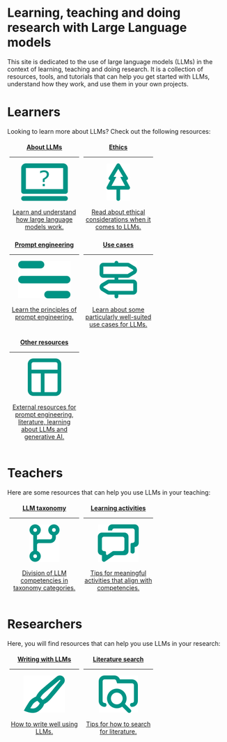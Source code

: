 # Learning, teaching and doing research with Large Language models

This site is dedicated to the use of large language models (LLMs) in the context of learning, teaching and doing research.
It is a collection of resources, tools, and tutorials that can help you get started with LLMs, understand how they work, and use them in your own projects.

# Learners

Looking to learn more about LLMs? Check out the following resources:

<div class="grid cards" style="display: flex; flex-wrap: wrap; text-align: center;">
<a href="/llms" class="card" style="min-width: 160px; flex: 0 1 calc(20.00% - 10px); margin: 5px;">
        <div> <strong> About LLMs </strong></div>
        <hr>
        <p>
        <img src="img/about_llms.png">
        </p>
        <p style="color: var(--md-default-fg-color)"> Learn and understand how large language models work. </p>
    </a>
<a href="/ethics" class="card" style="min-width: 160px; flex: 0 1 calc(20.00% - 10px); margin: 5px;">
    <div> <strong> Ethics </strong></div>
    <hr>
    <p>
    <img src="img/ethics.png">
    </p>
    <p style="color: var(--md-default-fg-color)"> Read about ethical considerations when it comes to LLMs. </p>
</a>
<a href="/prompt_engineering" class="card" style="min-width: 160px; flex: 0 1 calc(20.00% - 10px); margin: 5px;">
    <div> <strong> Prompt engineering </strong></div>
    <hr>
    <p>
    <img src="img/prompt_engineering.png">
    </p>
    <p style="color: var(--md-default-fg-color)"> Learn the principles of prompt engineering. </p>
</a>
<a href="/use_cases" class="card" style="min-width: 160px; flex: 0 1 calc(20.00% - 10px); margin: 5px;">
    <div> <strong> Use cases </strong></div>
    <hr>
    <p>
    <img src="img/use_cases.png">
    </p>
    <p style="color: var(--md-default-fg-color)"> Learn about some particularly well-suited use cases for LLMs. </p>
</a>
<a href="/resources" class="card" style="min-width: 160px; flex: 0 1 calc(20.00% - 10px); margin: 5px;">
    <div> <strong> Other resources </strong></div>
    <hr>
    <p>
    <img src="img/resources.png">
    </p>
    <p style="color: var(--md-default-fg-color)"> External resources for prompt engineering, literature, learning about LLMs and generative AI. </p>
</a>
</div>

# Teachers

Here are some resources that can help you use LLMs in your teaching:

<div class="grid cards" style="display: flex; flex-wrap: wrap; text-align: center;">
<a href="/competencies" class="card" style="min-width: 160px; flex: 0 1 calc(20.00% - 10px); margin: 5px;">
        <div> <strong> LLM taxonomy </strong></div>
        <hr>
        <p>
        <img src="img/competencies.png">
        </p>
        <p style="color: var(--md-default-fg-color)"> Division of LLM competencies in taxonomy categories. </p>
    </a>
<a href="/activities" class="card" style="min-width: 160px; flex: 0 1 calc(20.00% - 10px); margin: 5px;">
        <div> <strong> Learning activities </strong></div>
        <hr>
        <p>
        <img src="img/activities.png">
        </p>
        <p style="color: var(--md-default-fg-color)"> Tips for meaningful activities that align with competencies. </p>
    </a>
</div>


# Researchers

Here, you will find resources that can help you use LLMs in your research:

<div class="grid cards" style="display: flex; flex-wrap: wrap; text-align: center;">
<a href="/writing" class="card" style="min-width: 160px; flex: 0 1 calc(20.00% - 10px); margin: 5px;">
        <div> <strong> Writing with LLMs </strong></div>
        <hr>
        <p>
        <img src="img/writing.png">
        </p>
        <p style="color: var(--md-default-fg-color)"> How to write well using LLMs. </p>
    </a>
<a href="/literature_search" class="card" style="min-width: 160px; flex: 0 1 calc(20.00% - 10px); margin: 5px;">
        <div> <strong> Literature search </strong></div>
        <hr>
        <p>
        <img src="img/literature_search.png">
        </p>
        <p style="color: var(--md-default-fg-color)"> Tips for how to search for literature. </p>
    </a>
</div>



